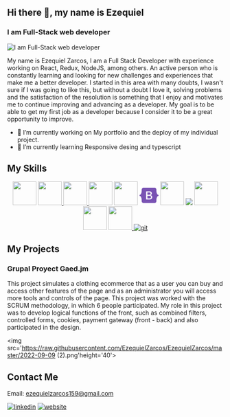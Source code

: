 ## Hi there 👋, my name is Ezequiel
### I am Full-Stack web developer
![I am Full-Stack web developer](https://img.freepik.com/vector-gratis/encabezado-tipografico-desarrollo-presentacion-contenido-paginas-web-composicion-diseno-sitio-web-desarrollo-color-idea-tecnologia-informatica-ilustracion-vector-plano_613284-2493.jpg?w=996&t=st=1663201556~exp=1663202156~hmac=27b8152a1f876c82cd699f7b4686cde65479e1ece235ea1debe6bbe74ec54341)

My name is Ezequiel Zarcos, I am a Full Stack Developer with experience working on React, Redux, NodeJS, among others. An active person who is constantly learning and looking for new challenges and experiences that make me a better developer.
I started in this area with many doubts, I wasn't sure if I was going to like this, but without a doubt I love it, solving problems and the satisfaction of the resolution is something that I enjoy and motivates me to continue improving and advancing as a developer.
My goal is to be able to get my first job as a developer because I consider it to be a great opportunity to improve.

- 🔭 I’m currently working on My portfolio and the deploy of my individual project. 
- 🌱 I’m currently learning Responsive desing and typescript  

## My Skills
<div align='center'>
  <a href="https://developer.mozilla.org/es/docs/Web/JavaScript"><img src="https://raw.githubusercontent.com/yurijserrano/Github-Profile-Readme-Logos/master/programming%20languages/javascript.svg"  height="55" width="55" ></a>
  <a href="https://developer.mozilla.org/es/docs/Web/CSS"><img src="https://raw.githubusercontent.com/yurijserrano/Github-Profile-Readme-Logos/master/others/css.svg"  height="55" width="55" >
  <a href="https://developer.mozilla.org/es/docs/Web/HTML"><img src="https://raw.githubusercontent.com/yurijserrano/Github-Profile-Readme-Logos/master/others/html.svg"  height="55" width="55" >
    <a href="https://es.reactjs.org/"><img src="https://raw.githubusercontent.com/yurijserrano/Github-Profile-Readme-Logos/master/frameworks/react.svg"  height="55" width="55" ></a>
  <a href="https://es.redux.js.org/"><img src="https://raw.githubusercontent.com/yurijserrano/Github-Profile-Readme-Logos/master/frameworks/redux.svg"  height="55" width="55" ></a>
    <a href="https://getbootstrap.com/"><img src="https://raw.githubusercontent.com/devicons/devicon/9f4f5cdb393299a81125eb5127929ea7bfe42889/icons/bootstrap/bootstrap-plain.svg" alt="Bootstrap" width="45" height="45"/></a>
  <a href="https://nodejs.org/es/"><img src="https://raw.githubusercontent.com/yurijserrano/Github-Profile-Readme-Logos/master/frameworks/nodejs.svg"  height="55" width="55" ></a>
  <a href="https://expressjs.com/"><img src="https://ih1.redbubble.net/image.438908244.6144/flat,128x128,075,t.u2.jpg"  height="45" ></a>
  <a href="https://www.postgresql.org/"><img src="https://raw.githubusercontent.com/yurijserrano/Github-Profile-Readme-Logos/master/databases/postgresql.svg"  height="55" width="55" ></a>
  <a href="https://sequelize.org/"><img src="https://camo.githubusercontent.com/c7df0ed52a480ff725aac7ac3a11c8aedb6f60ea8ab01929c6adea9903589222/68747470733a2f2f63646e2e69636f6e2d69636f6e732e636f6d2f69636f6e73322f323130372f504e472f3531322f66696c655f747970655f73657175656c697a655f69636f6e5f3133303137332e706e67"  height="55" width="55" ></a>
  <a href="https://www.npmjs.com/"><img src="https://raw.githubusercontent.com/yurijserrano/Github-Profile-Readme-Logos/master/others/npm.svg"  height="55" width="55" >
  <a href="https://git-scm.com/"><img src="https://www.vectorlogo.zone/logos/git-scm/git-scm-icon.svg" alt="git" width="50" height="50"/></a>
  </div>

## My Projects

### Grupal Proyect Gaed.jm
    
This project simulates a clothing ecommerce that as a user you can buy and access other features of the page and as an administrator you will access more tools and controls of the page.
This project was worked with the SCRUM methodology, in which 6 people participated.
My role in this project was to develop logical functions of the front, such as combined filters, controlled forms, cookies, payment gateway (front - back) and also participated in the design.
    
<img src='https://raw.githubusercontent.com/EzequielZarcos/EzequielZarcos/master/2022-09-09 (2).png'height='40'>
    
## Contact Me

Email: ezequielzarcos159@gmail.com

[<img src='https://img.icons8.com/color/344/linkedin-circled--v1.svg' alt='linkedin' height='40'>](https://www.linkedin.com/in/ezequiel-zarcos-10068823b//)  [<img src='https://www.svgrepo.com/show/7917/cloud.svg' alt='website' height='40'>](https://potfolio-alpha.vercel.app/) 
